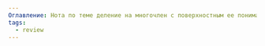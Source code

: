 ```yaml
---
Оглавление: Нота по теме деление на многочлен с поверхностным ее пониманием
tags:
  - review
---
```

